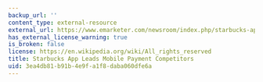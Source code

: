 ```yaml
---
backup_url: ''
content_type: external-resource
external_url: https://www.emarketer.com/newsroom/index.php/starbucks-app-leads-mobile-payment-competitors/
has_external_license_warning: true
is_broken: false
license: https://en.wikipedia.org/wiki/All_rights_reserved
title: Starbucks App Leads Mobile Payment Competitors
uid: 3ea4db81-b91b-4e9f-a1f8-daba060dfe6a
---
```

